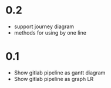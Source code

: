 # 0.2
- support journey diagram
- methods for using by one line

# 0.1
- Show gitlab pipeline as gantt diagram
- Show gitlab pipeline as graph LR